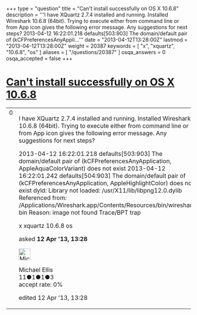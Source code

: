 +++
type = "question"
title = "Can&#x27;t install successfully on OS X 10.6.8"
description = '''I have XQuartz 2.7.4 installed and running. Installed Wireshark 10.6.8 (64bit). Trying to execute either from command line or from App icon gives the following error message. Any suggestions for next steps? 2013-04-12 16:22:01.218 defaults[503:903]  The domain/default pair of (kCFPreferencesAnyAppli...'''
date = "2013-04-12T13:28:00Z"
lastmod = "2013-04-12T13:28:00Z"
weight = 20387
keywords = [ "x", "xquartz", "10.6.8", "os" ]
aliases = [ "/questions/20387" ]
osqa_answers = 0
osqa_accepted = false
+++

<div class="headNormal">

# [Can't install successfully on OS X 10.6.8](/questions/20387/cant-install-successfully-on-os-x-1068)

</div>

<div id="main-body">

<div id="askform">

<table id="question-table" style="width:100%;"><colgroup><col style="width: 50%" /><col style="width: 50%" /></colgroup><tbody><tr class="odd"><td style="width: 30px; vertical-align: top"><div class="vote-buttons"><div id="post-20387-score" class="post-score" title="current number of votes">0</div><div id="favorite-count" class="favorite-count"></div></div></td><td><div id="item-right"><div class="question-body"><p>I have XQuartz 2.7.4 installed and running. Installed Wireshark 10.6.8 (64bit). Trying to execute either from command line or from App icon gives the following error message. Any suggestions for next steps?</p><p>2013-04-12 16:22:01.218 defaults[503:903] The domain/default pair of (kCFPreferencesAnyApplication, AppleAquaColorVariant) does not exist 2013-04-12 16:22:01.242 defaults[504:903] The domain/default pair of (kCFPreferencesAnyApplication, AppleHighlightColor) does not exist dyld: Library not loaded: /usr/X11/lib/libpng12.0.dylib Referenced from: /Applications/Wireshark.app/Contents/Resources/bin/wireshark-bin Reason: image not found Trace/BPT trap</p></div><div id="question-tags" class="tags-container tags">x xquartz 10.6.8 os</div><div id="question-controls" class="post-controls"></div><div class="post-update-info-container"><div class="post-update-info post-update-info-user"><p>asked <strong>12 Apr '13, 13:28</strong></p><img src="https://secure.gravatar.com/avatar/b7fbf02bd4eb6fa180937d44a6afdcd0?s=32&amp;d=identicon&amp;r=g" class="gravatar" width="32" height="32" alt="Michael%20Ellis&#39;s gravatar image" /><p>Michael Ellis<br />
<span class="score" title="11 reputation points">11</span><span title="1 badges"><span class="badge1">●</span><span class="badgecount">1</span></span><span title="1 badges"><span class="silver">●</span><span class="badgecount">1</span></span><span title="3 badges"><span class="bronze">●</span><span class="badgecount">3</span></span><br />
<span class="accept_rate" title="Rate of the user&#39;s accepted answers">accept rate:</span> <span title="Michael Ellis has no accepted answers">0%</span></p></div><div class="post-update-info post-update-info-edited"><p>edited 12 Apr '13, 13:28</p></div></div><div id="comments-container-20387" class="comments-container"></div><div id="comment-tools-20387" class="comment-tools"></div><div class="clear"></div><div id="comment-20387-form-container" class="comment-form-container"></div><div class="clear"></div></div></td></tr></tbody></table>

</div>

</div>


